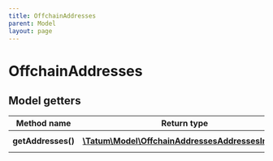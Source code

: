 ```yaml
---
title: OffchainAddresses
parent: Model
layout: page
---
```


# OffchainAddresses

## Model getters

Method name | Return type | Description | Notes
------------ | ------------- | ------------- | -------------
**getAddresses()** | [**\Tatum\Model\OffchainAddressesAddressesInner[]**](../OffchainAddressesAddressesInner) |  | ex.: `null`


